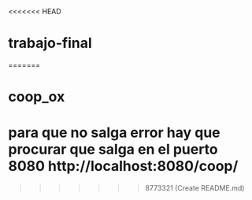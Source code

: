 <<<<<<< HEAD
# trabajo-final
=======
# coop_ox
# para que no salga error hay que procurar que salga en el puerto 8080 http://localhost:8080/coop/
>>>>>>> 8773321 (Create README.md)
